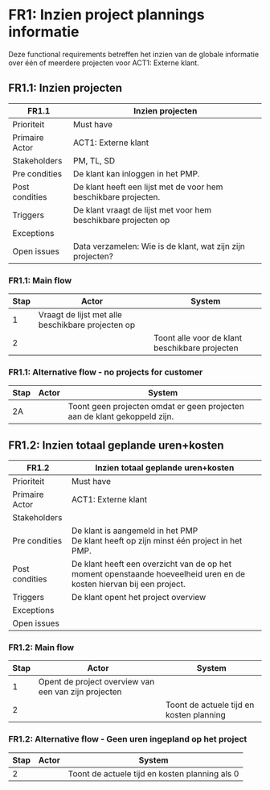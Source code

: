 # FR1: Inzien project plannings informatie

Deze functional requirements betreffen het inzien van de globale informatie over één of meerdere projecten voor ACT1: Externe klant.

## FR1.1: Inzien projecten

| FR1.1 | Inzien projecten  |
|---|---|
| Prioriteit | Must have  |
| Primaire Actor | ACT1: Externe klant |
| Stakeholders | PM, TL, SD |
| Pre condities | De klant kan inloggen in het PMP. |
| Post condities | De klant heeft een lijst met de voor hem beschikbare projecten. |
| Triggers | De klant vraagt de lijst met voor hem beschikbare projecten op |
| Exceptions |  |
| Open issues | Data verzamelen: Wie is de klant, wat zijn zijn projecten? |

### FR1.1: Main flow

|Stap | Actor | System |
|---|---|---|
| 1 | Vraagt de lijst met alle beschikbare projecten op |  |
| 2 |  | Toont alle voor de klant beschikbare projecten |

### FR1.1: Alternative flow - no projects for customer

|Stap| Actor | System |
|---|---|---|
| 2A |  | Toont geen projecten omdat er geen projecten aan de klant gekoppeld zijn. |

## FR1.2: Inzien totaal geplande uren+kosten

| FR1.2 | Inzien totaal geplande uren+kosten  |
|---|---|
| Prioriteit | Must have  |
| Primaire Actor | ACT1: Externe klant |
| Stakeholders |  |
| Pre condities | De klant is aangemeld in het PMP </br> De klant heeft op zijn minst één project in het PMP. |
| Post condities | De klant heeft een overzicht van de op het moment openstaande hoeveelheid uren en de kosten hiervan bij een project.  |
| Triggers | De klant opent het project overview |
| Exceptions |  |
| Open issues |  |

### FR1.2: Main flow

|Stap | Actor | System |
|---|---|---|
| 1 | Opent de project overview van een van zijn projecten |  |
| 2 |  | Toont de actuele tijd en kosten planning |

### FR1.2: Alternative flow - Geen uren ingepland op het project

|Stap | Actor | System |
|---|---|---|
| 2 |  | Toont de actuele tijd en kosten planning als 0 |
